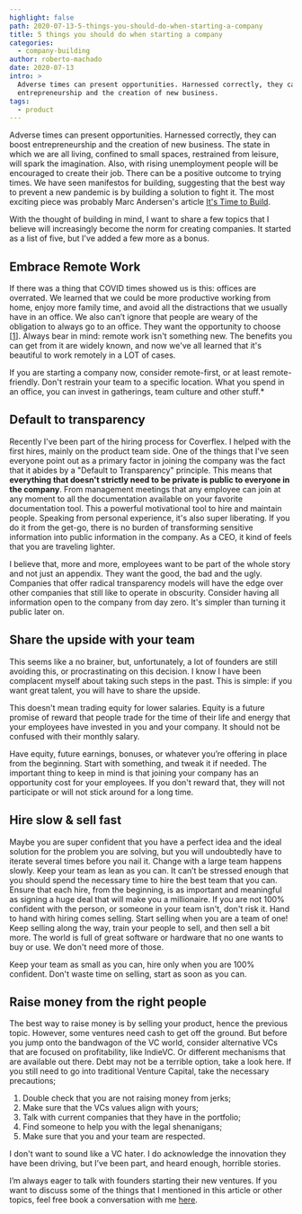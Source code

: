 ```yaml
---
highlight: false
path: 2020-07-13-5-things-you-should-do-when-starting-a-company
title: 5 things you should do when starting a company
categories:
  - company-building
author: roberto-machado
date: 2020-07-13
intro: >
  Adverse times can present opportunities. Harnessed correctly, they can boost
  entrepreneurship and the creation of new business.
tags:
  - product
---
```


Adverse times can present opportunities. Harnessed correctly, they can boost entrepreneurship and the creation of new business. The state in which we are all living, confined to small spaces, restrained from leisure, will spark the imagination. Also, with rising unemployment people will be encouraged to create their job. There can be a positive outcome to trying times. We have seen manifestos for building, suggesting that the best way to prevent a new pandemic is by building a solution to fight it. The most exciting piece was probably Marc Andersen's article [It's Time to Build](https://a16z.com/2020/04/18/its-time-to-build).


With the thought of building in mind, I want to share a few topics that I believe will increasingly become the norm for creating companies. It started as a list of five, but I've added a few more as a bonus.

## Embrace Remote Work

If there was a thing that COVID times showed us is this: offices are overrated. We learned that we could be more productive working from home, enjoy more family time, and avoid all the distractions that we usually have in an office. 
We also can’t ignore that people are weary of the obligation to always go to an office. They want the opportunity to choose [[1](https://www.cnbc.com/2020/05/04/why-many-employees-are-hoping-to-work-from-home-even-after-the-pandemic-is-over.html)].
Always bear in mind: remote work isn't something new. The benefits you can get from it are widely known, and now we've all learned that it's beautiful to work remotely in a LOT of cases. 

If you are starting a company now, consider remote-first, or at least remote-friendly. Don't restrain your team to a specific location. What you spend in an office, you can invest in gatherings, team culture and other stuff.*

## Default to transparency

Recently I've been part of the hiring process for Coverflex. I helped with the first hires, mainly on the product team side. One of the things that I've seen everyone point out as a primary factor in joining the company was the fact that it abides by a "Default to Transparency" principle. This means that **everything that doesn't strictly need to be private is public to everyone in the company**. From management meetings that any employee can join at any moment to all the documentation available on your favorite documentation tool. This a powerful motivational tool to hire and maintain people.  Speaking from personal experience, it's also super liberating. If you do it from the get-go, there is no burden of transforming sensitive information into public information in the company. As a CEO, it kind of feels that you are traveling lighter. 

I believe that, more and more, employees want to be part of the whole story and not just an appendix. They want the good, the bad and the ugly. Companies that offer radical transparency models will have the edge over other companies that still like to operate in obscurity. Consider having all information open to the company from day zero. It's simpler than turning it public later on.


## Share the upside with your team

This seems like a no brainer, but, unfortunately, a lot of founders are still avoiding this, or procrastinating on this decision. I know I have been complacent myself about taking such steps in the past. This is simple: if you want great talent, you will have to share the upside.

This doesn't mean trading equity for lower salaries. Equity is a future promise of reward that people trade for the time of their life and energy that your employees have invested in you and your company. It should not be confused with their monthly salary.

Have equity, future earnings, bonuses, or whatever you’re offering in place from the beginning. Start with something, and tweak it if needed. The important thing to keep in mind is that joining your company has an opportunity cost for your employees. If you don't reward that, they will not participate or will not stick around for a long time.


## Hire slow & sell fast

Maybe you are super confident that you have a perfect idea and the ideal solution for the problem you are solving, but you will undoubtedly have to iterate several times before you nail it. Change with a large team happens slowly. Keep your team as lean as you can. 
It can’t be stressed enough that you should spend the necessary time to hire the best team that you can. Ensure that each hire, from the beginning, is as important and meaningful as signing a huge deal that will make you a millionaire. If you are not 100% confident with the person, or someone in your team isn't, don't risk it. 
Hand to hand with hiring comes selling. Start selling when you are a team of one! Keep selling along the way, train your people to sell, and then sell a bit more. The world is full of great software or hardware that no one wants to buy or use. We don't need more of those. 

Keep your team as small as you can, hire only when you are 100% confident. Don't waste time on selling, start as soon as you can.


## Raise money from the right people

The best way to raise money is by selling your product, hence the previous topic. However, some ventures need cash to get off the ground. But before you jump onto the bandwagon of the VC world, consider alternative VCs that are focused on profitability, like IndieVC. Or different mechanisms that are available out there. Debt may not be a terrible option, take a look here.
If you still need to go into traditional Venture Capital, take the necessary precautions; 
1. Double check that you are not raising money from jerks;
2. Make sure that the VCs values align with yours;
3. Talk with current companies that they have in the portfolio;
4. Find someone to help you with the legal shenanigans;
5. Make sure that you and your team are respected.

I don't want to sound like a VC hater. I do acknowledge the innovation they have been driving, but I’ve been part, and heard enough, horrible stories.

I’m always eager to talk with founders starting their new ventures. If you want to discuss some of the things that I mentioned in this article or other topics, feel free book a conversation with me [here](https://calendly.com/rmdmachado/1-1-with-roberto).


